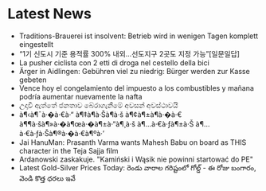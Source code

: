 # Latest News
-  Traditions-Brauerei ist insolvent: Betrieb wird in wenigen Tagen komplett eingestellt
-  “1기 신도시 기준 용적률 300% 내외…선도지구 2곳도 지정 가능”[일문일답]
-  La pusher ciclista con 2 etti di droga nel cestello della bici
-  Ärger in Aidlingen: Gebühren viel zu niedrig: Bürger werden zur Kasse gebeten
-  Vence hoy el congelamiento del impuesto a los combustibles y mañana podría aumentar nuevamente la nafta
-  උදාවී ඇත්තේ ජනතාව බේරාගැනීමේ අවසන් අවස්ථාවයි
-  à¶‹à¶¯à·�à·€à·“ à¶‡à¶­à·Šà¶­à·š à¶¢à¶±à¶­à·�à·€ à¶¶à·šà¶»à·�à¶œà·�à¶±à·“à¶¸à·š à¶…à·€à·ƒà¶±à·Š à¶…à·€à·ƒà·Šà¶®à·�à·€à¶ºà·’
-  Jai HanuMan: Prasanth Varma wants Mahesh Babu on board as THIS character in the Teja Sajja film
-  Ardanowski zaskakuje. "Kamiński i Wąsik nie powinni startować do PE"
-  Latest Gold-Silver Prices Today: రెండు వారాల గరిష్టంలో గోల్డ్‌ - ఈ రోజు బంగారం, వెండి కొత్త ధరలు ఇవే
